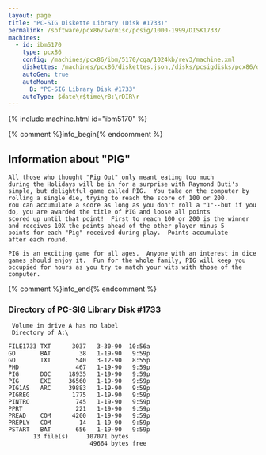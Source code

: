```yaml
---
layout: page
title: "PC-SIG Diskette Library (Disk #1733)"
permalink: /software/pcx86/sw/misc/pcsig/1000-1999/DISK1733/
machines:
  - id: ibm5170
    type: pcx86
    config: /machines/pcx86/ibm/5170/cga/1024kb/rev3/machine.xml
    diskettes: /machines/pcx86/diskettes.json,/disks/pcsigdisks/pcx86/diskettes.json
    autoGen: true
    autoMount:
      B: "PC-SIG Library Disk #1733"
    autoType: $date\r$time\rB:\rDIR\r
---
```


{% include machine.html id="ibm5170" %}

{% comment %}info_begin{% endcomment %}

## Information about "PIG"

    All those who thought "Pig Out" only meant eating too much
    during the Holidays will be in for a surprise with Raymond Buti's
    simple, but delightful game called PIG.  You take on the computer by
    rolling a single die, trying to reach the score of 100 or 200.
    You can accumulate a score as long as you don't roll a "1"--but if you
    do, you are awarded the title of PIG and loose all points
    scored up until that point!  First to reach 100 or 200 is the winner
    and receives 10X the points ahead of the other player minus 5
    points for each "Pig" received during play.  Points accumulate
    after each round.
    
    PIG is an exciting game for all ages.  Anyone with an interest in dice
    games should enjoy it.  Fun for the whole family, PIG will keep you
    occupied for hours as you try to match your wits with those of the
    computer.
{% comment %}info_end{% endcomment %}


### Directory of PC-SIG Library Disk #1733

     Volume in drive A has no label
     Directory of A:\

    FILE1733 TXT      3037   3-30-90  10:56a
    GO       BAT        38   1-19-90   9:59p
    GO       TXT       540   3-12-90   8:55p
    PHD                467   1-19-90   9:59p
    PIG      DOC     18935   1-19-90   9:59p
    PIG      EXE     36560   1-19-90   9:59p
    PIG1AS   ARC     39883   1-19-90   9:59p
    PIGREG            1775   1-19-90   9:59p
    PINTRO             745   1-19-90   9:59p
    PPRT               221   1-19-90   9:59p
    PREAD    COM      4200   1-19-90   9:59p
    PREPLY   COM        14   1-19-90   9:59p
    PSTART   BAT       656   1-19-90   9:59p
           13 file(s)     107071 bytes
                           49664 bytes free
